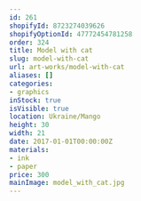 ```yaml
---
id: 261
shopifyId: 8723274039626
shopifyOptionId: 47772454781258
order: 324
title: Model with cat
slug: model-with-cat
url: art-works/model-with-cat
aliases: []
categories:
- graphics
inStock: true
isVisible: true
location: Ukraine/Mango
height: 30
width: 21
date: 2017-01-01T00:00:00Z
materials:
- ink
- paper
price: 300
mainImage: model_with_cat.jpg
---
```

